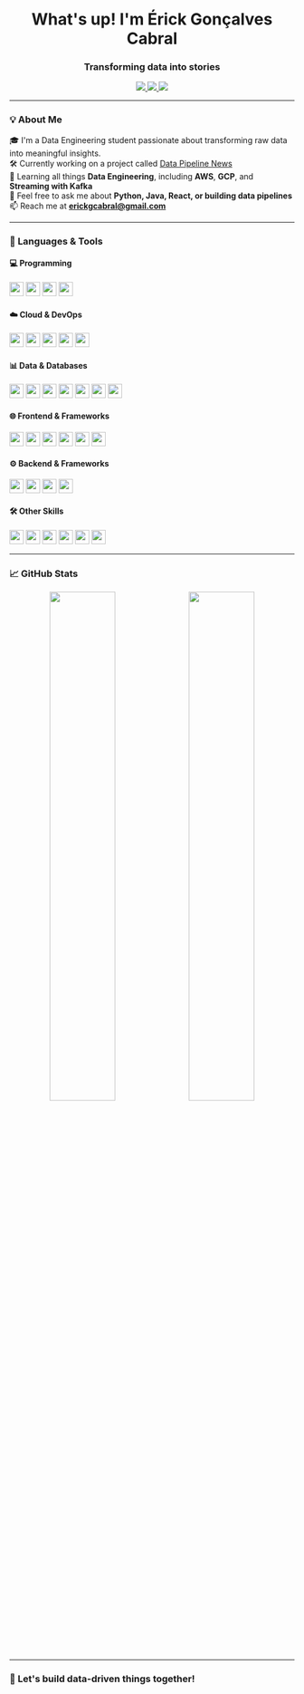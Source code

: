 <h1 align="center">What's up! I'm Érick Gonçalves Cabral </h1>
<h3 align="center">Transforming data into stories</h3>

<p align="center">
  <a href="https://www.linkedin.com/in/erick-cabralgca/" target="_blank">
    <img src="https://img.shields.io/badge/LinkedIn-blue?style=for-the-badge&logo=linkedin" />
  </a>
  <a href="https://instagram.com/erickcaabral" target="_blank">
    <img src="https://img.shields.io/badge/Instagram-%23E4405F.svg?style=for-the-badge&logo=instagram&logoColor=white" />
  </a>
  <a href="mailto:erickgcabral@gmail.com">
    <img src="https://img.shields.io/badge/Gmail-D14836?style=for-the-badge&logo=gmail&logoColor=white" />
  </a>
</p>

---

### 💡 About Me

🎓 I'm a Data Engineering student passionate about transforming raw data into meaningful insights.  
🛠️ Currently working on a project called [Data Pipeline News](https://github.com/ErickGCA/data-pipeline-news.git)  
🌱 Learning all things **Data Engineering**, including **AWS**, **GCP**, and **Streaming with Kafka**  
💬 Feel free to ask me about **Python, Java, React, or building data pipelines**  
📫 Reach me at **erickgcabral@gmail.com**

---

### 🧰 Languages & Tools

#### 💻 Programming
<p>
  <img src="https://img.shields.io/badge/Python-blue?style=for-the-badge&logo=python&logoColor=white" height="25" />
  <img src="https://img.shields.io/badge/Java-blue?style=for-the-badge&logo=java&logoColor=white" height="25" />
  <img src="https://img.shields.io/badge/JavaScript-blue?style=for-the-badge&logo=javascript&logoColor=white" height="25" />
  <img src="https://img.shields.io/badge/Node.js-blue?style=for-the-badge&logo=node.js&logoColor=white" height="25" />
</p>

#### ☁️ Cloud & DevOps
<p>
  <img src="https://img.shields.io/badge/Docker-blue?style=for-the-badge&logo=docker&logoColor=white" height="25" />
  <img src="https://img.shields.io/badge/AWS-blue?style=for-the-badge&logo=amazonaws&logoColor=white" height="25" />
  <img src="https://img.shields.io/badge/GCP-blue?style=for-the-badge&logo=googlecloud&logoColor=white" height="25" />
  <img src="https://img.shields.io/badge/Postman-blue?style=for-the-badge&logo=postman&logoColor=white" height="25" />
  <img src="https://img.shields.io/badge/Firebase-blue?style=for-the-badge&logo=firebase&logoColor=white" height="25" />
</p>

#### 📊 Data & Databases
<p>
  <img src="https://img.shields.io/badge/MySQL-blue?style=for-the-badge&logo=mysql&logoColor=white" height="25" />
  <img src="https://img.shields.io/badge/PostgreSQL-blue?style=for-the-badge&logo=postgresql&logoColor=white" height="25" />
  <img src="https://img.shields.io/badge/Kafka-blue?style=for-the-badge&logo=apachekafka&logoColor=white" height="25" />
  <img src="https://img.shields.io/badge/MongoDB-blue?style=for-the-badge&logo=mongodb&logoColor=white" height="25" />
  <img src="https://img.shields.io/badge/Cassandra-blue?style=for-the-badge&logo=apachecassandra&logoColor=white" height="25" />
  <img src="https://img.shields.io/badge/Pandas-blue?style=for-the-badge&logo=pandas&logoColor=white" height="25" />
  <img src="https://img.shields.io/badge/PyTorch-blue?style=for-the-badge&logo=pytorch&logoColor=white" height="25" />
</p>

#### 🌐 Frontend & Frameworks
<p>
  <img src="https://img.shields.io/badge/React-blue?style=for-the-badge&logo=react&logoColor=white" height="25" />
  <img src="https://img.shields.io/badge/Vue.js-blue?style=for-the-badge&logo=vue.js&logoColor=white" height="25" />
  <img src="https://img.shields.io/badge/Bootstrap-blue?style=for-the-badge&logo=bootstrap&logoColor=white" height="25" />
  <img src="https://img.shields.io/badge/TailwindCSS-blue?style=for-the-badge&logo=tailwindcss&logoColor=white" height="25" />
  <img src="https://img.shields.io/badge/HTML5-blue?style=for-the-badge&logo=html5&logoColor=white" height="25" />
  <img src="https://img.shields.io/badge/CSS3-blue?style=for-the-badge&logo=css3&logoColor=white" height="25" />
</p>

#### ⚙️ Backend & Frameworks
<p>
  <img src="https://img.shields.io/badge/Spring-blue?style=for-the-badge&logo=spring&logoColor=white" height="25" />
  <img src="https://img.shields.io/badge/Express-blue?style=for-the-badge&logo=express&logoColor=white" height="25" />
  <img src="https://img.shields.io/badge/FastAPI-blue?style=for-the-badge&logo=fastapi&logoColor=white" height="25" />
  <img src="https://img.shields.io/badge/Flask-blue?style=for-the-badge&logo=flask&logoColor=white" height="25" />
</p>

#### 🛠️ Other Skills
<p>
  <img src="https://img.shields.io/badge/LaTeX-blue?style=for-the-badge&logo=latex&logoColor=white" height="25" />
  <img src="https://img.shields.io/badge/Embedded%20Systems-blue?style=for-the-badge&logo=raspberrypi&logoColor=white" height="25" />
  <img src="https://img.shields.io/badge/Illustrator-blue?style=for-the-badge&logo=adobeillustrator&logoColor=white" height="25" />
  <img src="https://img.shields.io/badge/Photoshop-blue?style=for-the-badge&logo=adobephotoshop&logoColor=white" height="25" />
  <img src="https://img.shields.io/badge/Blender-blue?style=for-the-badge&logo=blender&logoColor=white" height="25" />
  <img src="https://img.shields.io/badge/Linux-blue?style=for-the-badge&logo=linux&logoColor=white" height="25" />
</p>

---

### 📈 GitHub Stats

<p align="center">
  <img src="https://github-readme-stats.vercel.app/api?username=ErickGCA&show_icons=true&theme=radical" width="48%" />
  <img src="https://github-readme-stats.vercel.app/api/top-langs/?username=ErickGCA&layout=compact&theme=radical" width="48%" />
</p>

---

### 🚀 Let's build data-driven things together!
